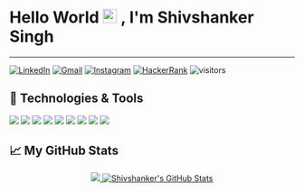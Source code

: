 # Hello World <img src="https://media.giphy.com/media/hvRJCLFzcasrR4ia7z/giphy.gif" width="25px"> , I'm Shivshanker Singh
---

[![LinkedIn](https://img.shields.io/badge/LinkedIn-the--brainiac-yellowgreen?style=flat-square&logo=linkedin&logoColor=white)](https://www.linkedin.com/in/the-brainiac/)
[![Gmail](https://img.shields.io/badge/Gmail-Shivshanker-blue?&style=flat-square&logo=gmail&logoColor=red)](mailto:shiv71290@gmail.com)
[![Instagram](https://img.shields.io/badge/Instagram-shiv__solanki____-orange?&style=flat-square&logo=instagram&logoColor=orange)](https://www.instagram.com/shiv_solanki__/)
[![HackerRank](https://img.shields.io/badge/HackerRank-the_brainiac-green?&style=flat-square&logo=hackerrank&logoColor=dark-green)](https://www.hackerrank.com/the_brainiac_/)
![visitors](https://visitor-badge.glitch.me/badge?page_id=the-brainiac.the-brainiac)
  
<!--<img align="right" alt="GIF" src="https://raw.githubusercontent.com/the-brainiac/the-brainiac/main/code.gif?raw=true" width="500" height="320" /> -->


## 🔧 Technologies & Tools
![](https://img.shields.io/badge/python%20-%2314354C.svg?&style=for-the-badge&logo=python&logoColor=white)
![](https://img.shields.io/badge/html5%20-%23E34F26.svg?&style=for-the-badge&logo=html5&logoColor=white)
![](https://img.shields.io/badge/django%20-%23092E20.svg?&style=for-the-badge&logo=django&logoColor=white)
![](https://img.shields.io/badge/css3%20-%231572B6.svg?&style=for-the-badge&logo=css3&logoColor=white)
![](https://img.shields.io/badge/javascript%20-%23323330.svg?&style=for-the-badge&logo=javascript&logoColor=%23F7DF1E)
![](https://img.shields.io/badge/c++%20-%2300599C.svg?&style=for-the-badge&logo=c%2B%2B&logoColor=white)
![](https://img.shields.io/badge/shell_script%20-%23121011.svg?&style=for-the-badge&logo=gnu-bash&logoColor=white)
![](https://img.shields.io/badge/c%20-%2300599C.svg?&style=for-the-badge&logo=c&logoColor=white)
![](https://img.shields.io/badge/sqlite-%2307405e.svg?&style=for-the-badge&logo=sqlite&logoColor=white)




## 📈 My GitHub Stats
<p align="center"> 
	<a href="https://github.com/the-brainiac">
	  <img src="https://github-readme-stats.vercel.app/api/top-langs/?username=the-brainiac&theme=gotham" />
	</a>
	<a href="https://github.com/the-brainiac/">
	  <img src="https://github-readme-stats.vercel.app/api?username=the-brainiac&show_icons=true&line_height=27&count_private=true&theme=gotham" alt="Shivshanker's GitHub Stats" />
	</a>

